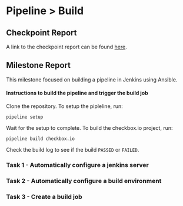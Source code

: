 # Pipeline > Build

## Checkpoint Report

A link to the checkpoint report can be found [here](/CHECKPOINT.md).

## Milestone Report

This milestone focused on building a pipeline in Jenkins using Ansible.

#### Instructions to build the pipeline and trigger the build job

Clone the repository. To setup the pipleline, run:

```
pipeline setup
```

Wait for the setup to complete. To build the checkbox.io project, run:

```
pipeline build checkbox.io
```

Check the build log to see if the build `PASSED` or `FAILED`.

### Task 1 - Automatically configure a jenkins server

### Task 2 - Automatically configure a build environment

### Task 3 - Create a build job
